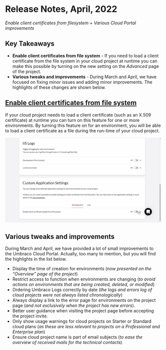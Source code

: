 # Release Notes, April, 2022

_Enable client certificates from filesystem + Various Cloud Portal improvements_

## Key Takeaways

* **Enable client certificates from file system** - If you need to load a client certificate from the file system in your cloud project at runtime you can make this possible by turning on the new setting on the _Advanced_ page of the project.
* **Various tweaks and improvements** - During March and April, we have focused on fixing minor issues and adding minor improvements. The highlights of these changes are shown below.

## [Enable client certificates from file system](../set-up/project-settings/application-settings.md)

If your cloud project needs to load a client certificate (such as an X.509 certificate) at runtime you can turn on this feature for one or more environments. By turning this feature on for an environment, you will be able to load a client certificate as a file during the run-time of your cloud project.

![Enable client certificate load from file system](../set-up/images/EnableClientCertificateLoadedFromFileSystem.gif)

## Various tweaks and improvements

During March and April, we have provided a lot of small improvements to the Umbraco Cloud Portal. Actually, too many to mention, but you will find the highlights in the list below.

* Display the time of creation for environments (_now presented on the “Overview” page of the project_)
* Restrict access to function when environments are changing (_to avoid actions on environments that are being created, deleted, or modified_)
* Ordering Umbraco Logs correctly by date (_the logs and errors log of cloud projects were not always listed chronologically_)
* Always display a link to the error page for environments on the project page (_and not exclusively when the project has new errors_).
* Better user guidance when visiting the project page before accepting the project invite.
* Only show usage warnings for cloud projects on Starter or Standard cloud plans (_as these are less relevant to projects on a Professional and Enterprise plan_)
* Ensure cloud project name is part of email subjects (_to ease the overview of received mails for the technical contacts_)
